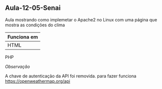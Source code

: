 ## Aula-12-05-Senai
Aula mostrando como implemetar o Apache2 no Linux com uma página que mostra as condições do clima

| Funciona em |
| ------- | 
HTML| [{{ activity.lab.title }}]({{ site.github.url }}{{ activity.url }}) |
PHP



_Observação_

A chave de autenticação da API foi removida. para fazer funciona https://openweathermap.org/api
